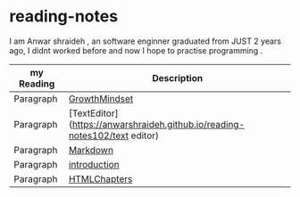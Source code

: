 # reading-notes

I am Anwar shraideh , an software enginner graduated from JUST 2 years ago, I  didnt worked before and now I hope to practise programming .

| my Reading      | Description |
| -----------     | ----------- |
| Paragraph       |[GrowthMindset](https://anwarshraideh.github.io/reading-notes102/growth-mind)|
| Paragraph       |[TextEditor](https://anwarshraideh.github.io/reading-notes102/text editor)|
| Paragraph       |[Markdown](https://anwarshraideh.github.io/reading-notes102/Markdown)|
| Paragraph       |[introduction](https://anwarshraideh.github.io/reading-notes102/introduction)|
| Paragraph       |[HTMLChapters](https://anwarshraideh.github.io/reading-notes102/HTMLChapters)|

